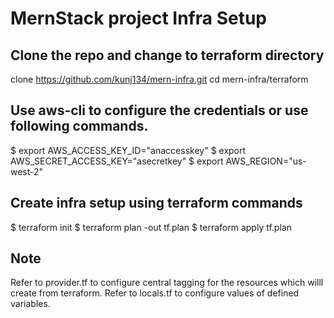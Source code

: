 # MernStack project Infra Setup

## Clone the repo and change to terraform directory
clone https://github.com/kunj134/mern-infra.git
cd mern-infra/terraform

## Use aws-cli to configure the credentials or use following commands. 
$ export AWS_ACCESS_KEY_ID="anaccesskey"
$ export AWS_SECRET_ACCESS_KEY="asecretkey"
$ export AWS_REGION="us-west-2"

## Create infra setup using terraform commands
$ terraform init
$ terraform plan -out tf.plan
$ terraform apply tf.plan

## Note 
Refer to provider.tf to configure central tagging for the resources which willl create from terraform.
Refer to locals.tf to configure values of defined variables. 
